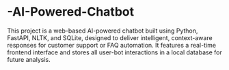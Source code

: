 # -AI-Powered-Chatbot
This project is a web-based AI-powered chatbot built using Python, FastAPI, NLTK, and SQLite, designed to deliver intelligent, context-aware responses for customer support or FAQ automation. It features a real-time frontend interface and stores all user-bot interactions in a local database for future analysis.
